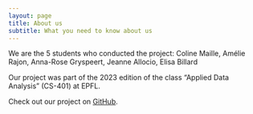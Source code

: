 ```yaml
---
layout: page
title: About us
subtitle: What you need to know about us
---
```


We are the 5 students who conducted the project:
Coline Maille, Amélie Rajon, Anna-Rose Gryspeert, Jeanne Allocio, Elisa Billard

Our project was part of the 2023 edition of the class “Applied Data Analysis” (CS-401) at EPFL.

Check out our project on [GitHub](https://github.com/epfl-ada/ada-2023-project-teamcajare2023).
